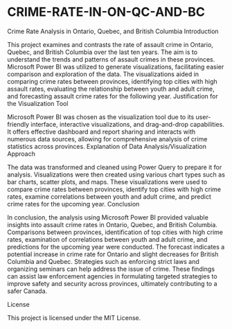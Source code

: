 # CRIME-RATE-IN-ON-QC-AND-BC
Crime Rate Analysis in Ontario, Quebec, and British Columbia
Introduction

This project examines and contrasts the rate of assault crime in Ontario, Quebec, and British Columbia over the last ten years. The aim is to understand the trends and patterns of assault crimes in these provinces. Microsoft Power BI was utilized to generate visualizations, facilitating easier comparison and exploration of the data. The visualizations aided in comparing crime rates between provinces, identifying top cities with high assault rates, evaluating the relationship between youth and adult crime, and forecasting assault crime rates for the following year.
Justification for the Visualization Tool

Microsoft Power BI was chosen as the visualization tool due to its user-friendly interface, interactive visualizations, and drag-and-drop capabilities. It offers effective dashboard and report sharing and interacts with numerous data sources, allowing for comprehensive analysis of crime statistics across provinces.
Explanation of Data Analysis/Visualization Approach

The data was transformed and cleaned using Power Query to prepare it for analysis. Visualizations were then created using various chart types such as bar charts, scatter plots, and maps. These visualizations were used to compare crime rates between provinces, identify top cities with high crime rates, examine correlations between youth and adult crime, and predict crime rates for the upcoming year.
Conclusion

In conclusion, the analysis using Microsoft Power BI provided valuable insights into assault crime rates in Ontario, Quebec, and British Columbia. Comparisons between provinces, identification of top cities with high crime rates, examination of correlations between youth and adult crime, and predictions for the upcoming year were conducted. The forecast indicates a potential increase in crime rate for Ontario and slight decreases for British Columbia and Quebec. Strategies such as enforcing strict laws and organizing seminars can help address the issue of crime. These findings can assist law enforcement agencies in formulating targeted strategies to improve safety and security across provinces, ultimately contributing to a safer Canada.

License

This project is licensed under the MIT License.
